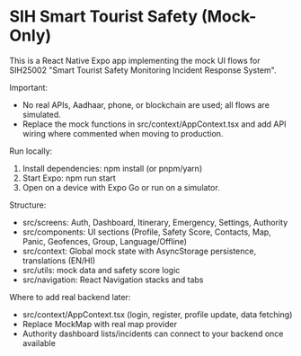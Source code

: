 # SIH Smart Tourist Safety (Mock-Only)

This is a React Native Expo app implementing the mock UI flows for SIH25002 "Smart Tourist Safety Monitoring Incident Response System".

Important:
- No real APIs, Aadhaar, phone, or blockchain are used; all flows are simulated.
- Replace the mock functions in src/context/AppContext.tsx and add API wiring where commented when moving to production.

Run locally:
1. Install dependencies: npm install (or pnpm/yarn)
2. Start Expo: npm run start
3. Open on a device with Expo Go or run on a simulator.

Structure:
- src/screens: Auth, Dashboard, Itinerary, Emergency, Settings, Authority
- src/components: UI sections (Profile, Safety Score, Contacts, Map, Panic, Geofences, Group, Language/Offline)
- src/context: Global mock state with AsyncStorage persistence, translations (EN/HI)
- src/utils: mock data and safety score logic
- src/navigation: React Navigation stacks and tabs

Where to add real backend later:
- src/context/AppContext.tsx (login, register, profile update, data fetching)
- Replace MockMap with real map provider
- Authority dashboard lists/incidents can connect to your backend once available
